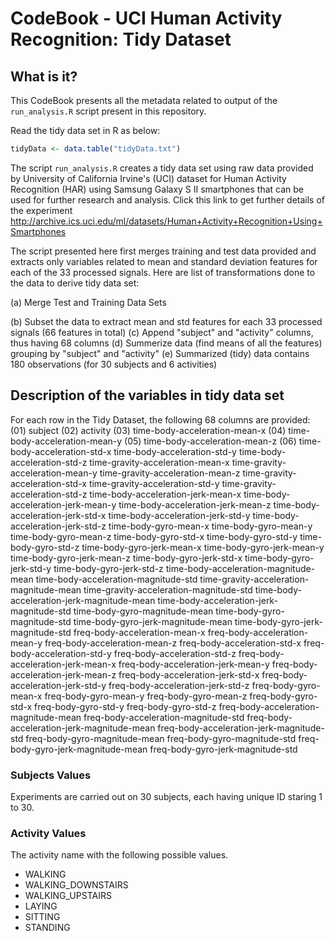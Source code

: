 CodeBook - UCI Human Activity Recognition: Tidy Dataset
=======================================================

## What is it?

This CodeBook presents all the metadata related to output of the `run_analysis.R` script present in this repository. 

Read the tidy data set in R as below:
```R
tidyData <- data.table("tidyData.txt")
```

The script `run_analysis.R` creates a tidy data set using raw data provided by  University of California Irvine's (UCI) dataset for Human Activity Recognition (HAR) using Samsung Galaxy S II smartphones that can be used for further research and analysis. Click this link to get further details of the experiment http://archive.ics.uci.edu/ml/datasets/Human+Activity+Recognition+Using+Smartphones

The script presented here first merges training and test data provided and extracts only variables related to mean and standard deviation features for each of the 33 processed signals. Here are list of transformations done to the data to derive tidy data set:

(a) Merge Test and Training Data Sets

(b) Subset the data to extract mean and std features for each 33 processed signals (66 features in total)
(c) Append "subject" and "activity" columns, thus having 68 columns
(d) Summerize data (find means of all the features) grouping by "subject" and "activity"
(e) Summarized (tidy) data contains 180 observations (for 30 subjects and 6 activities)

## Description of the variables in tidy data set

For each row in the Tidy Dataset, the following 68 columns are provided:
(01) subject
(02) activity
(03) time-body-acceleration-mean-x
(04) time-body-acceleration-mean-y
(05) time-body-acceleration-mean-z
(06) time-body-acceleration-std-x
time-body-acceleration-std-y
time-body-acceleration-std-z
time-gravity-acceleration-mean-x
time-gravity-acceleration-mean-y
time-gravity-acceleration-mean-z
time-gravity-acceleration-std-x
time-gravity-acceleration-std-y
time-gravity-acceleration-std-z
time-body-acceleration-jerk-mean-x
time-body-acceleration-jerk-mean-y
time-body-acceleration-jerk-mean-z
time-body-acceleration-jerk-std-x
time-body-acceleration-jerk-std-y
time-body-acceleration-jerk-std-z
time-body-gyro-mean-x
time-body-gyro-mean-y
time-body-gyro-mean-z
time-body-gyro-std-x
time-body-gyro-std-y
time-body-gyro-std-z
time-body-gyro-jerk-mean-x
time-body-gyro-jerk-mean-y
time-body-gyro-jerk-mean-z
time-body-gyro-jerk-std-x
time-body-gyro-jerk-std-y
time-body-gyro-jerk-std-z
time-body-acceleration-magnitude-mean
time-body-acceleration-magnitude-std
time-gravity-acceleration-magnitude-mean
time-gravity-acceleration-magnitude-std
time-body-acceleration-jerk-magnitude-mean
time-body-acceleration-jerk-magnitude-std
time-body-gyro-magnitude-mean
time-body-gyro-magnitude-std
time-body-gyro-jerk-magnitude-mean
time-body-gyro-jerk-magnitude-std
freq-body-acceleration-mean-x
freq-body-acceleration-mean-y
freq-body-acceleration-mean-z
freq-body-acceleration-std-x
freq-body-acceleration-std-y
freq-body-acceleration-std-z
freq-body-acceleration-jerk-mean-x
freq-body-acceleration-jerk-mean-y
freq-body-acceleration-jerk-mean-z
freq-body-acceleration-jerk-std-x
freq-body-acceleration-jerk-std-y
freq-body-acceleration-jerk-std-z
freq-body-gyro-mean-x
freq-body-gyro-mean-y
freq-body-gyro-mean-z
freq-body-gyro-std-x
freq-body-gyro-std-y
freq-body-gyro-std-z
freq-body-acceleration-magnitude-mean
freq-body-acceleration-magnitude-std
freq-body-acceleration-jerk-magnitude-mean
freq-body-acceleration-jerk-magnitude-std
freq-body-gyro-magnitude-mean
freq-body-gyro-magnitude-std
freq-body-gyro-jerk-magnitude-mean
freq-body-gyro-jerk-magnitude-std


### Subjects Values

Experiments are carried out on 30 subjects, each having unique ID staring 1 to 30. 

### Activity Values

The activity name with the following possible values.
- WALKING
- WALKING_DOWNSTAIRS
- WALKING_UPSTAIRS
- LAYING
- SITTING
- STANDING

